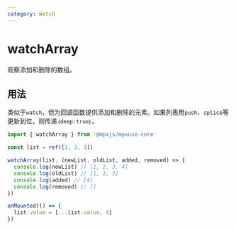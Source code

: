 ```yaml
---
category: Watch
---
```


# watchArray

观察添加和删除的数组。

## 用法

类似于`watch`，但为回调函数提供添加和删除的元素。如果列表用`push`、`splice`等更新到位，则传递`｛deep:true｝`。

```ts
import { watchArray } from '@mpxjs/mpxuse-core'

const list = ref([1, 2, 3])

watchArray(list, (newList, oldList, added, removed) => {
  console.log(newList) // [1, 2, 3, 4]
  console.log(oldList) // [1, 2, 3]
  console.log(added) // [4]
  console.log(removed) // []
})

onMounted(() => {
  list.value = [...list.value, 4]
})
```
